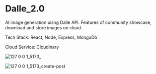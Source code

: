 # Dalle_2.0
AI image generation uisng Dalle API. Features of community showcase, download and store images on cloud.

Tech Stack: React, Node, Express, MongoDb

Cloud Service: Cloudinary

![127 0 0 1_5173_](https://github.com/Tusharrstg897/Dalle_2.0/assets/81411134/a4dc2b00-d2c1-496b-b2f7-498ea7a38bec)

![127 0 0 1_5173_create-post](https://github.com/Tusharrstg897/Dalle_2.0/assets/81411134/cabe52ff-10fd-403b-8b2b-46b0da5e6c84)
